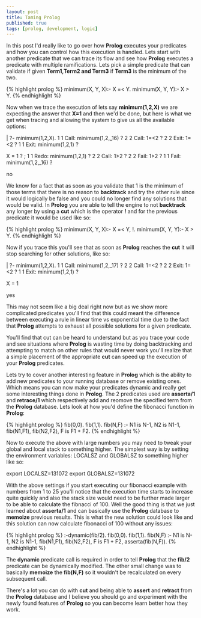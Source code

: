 ```yaml
---
layout: post
title: Taming Prolog
published: true
tags: [prolog, development, logic]
---
```


In this post I'd really like to go over how **Prolog** executes your predicates
and how you can control how this execution is handled. Lets start with another
predicate that we can trace its flow and see how **Prolog** executes a predicate
with multiple ramifications. Lets pick a simple predicate that can validate if
given **Term1,Term2 and Term3** if **Term3** is the minimum of the two.

{% highlight prolog %}
minimum(X, Y, X):- X =< Y.
minimum(X, Y, Y):- X > Y.
{% endhighlight %}

Now when we trace the execution of lets say **minimum(1,2,X)** we are expecting
the answer that **X=1** and then we'd be done, but here is what we get when
tracing and allowing the system to give us all the available options:

<console>
| ?- minimum(1,2,X).
      1    1  Call: minimum(1,2,_16) ?
      2    2  Call: 1=&lt;2 ?
      2    2  Exit: 1=&lt;2 ?
      1    1  Exit: minimum(1,2,1) ?

X = 1 ? ;
      1    1  Redo: minimum(1,2,1) ?
      2    2  Call: 1&gt;2 ?
      2    2  Fail: 1&gt;2 ?
      1    1  Fail: minimum(1,2,_16) ?

no
</console>

We know for a fact that as soon as you validate that 1 is the minimum of those
terms that there is no reason to **backtrack** and try the other rule since it
would logically be false and you could no longer find any solutions that would
be valid. In **Prolog** you are able to tell the engine to not **backtrack**
any longer by using a **cut** which is the operator **!** and for the previous
predicate it would be used like so:

{% highlight prolog %}
minimum(X, Y, X):- X =< Y, !.
minimum(X, Y, Y):- X > Y.
{% endhighlight %}

Now if you trace this you'll see that as soon as **Prolog** reaches the **cut**
it will stop searching for other solutions, like so:

<console>
| ?- minimum(1,2,X).
      1    1  Call: minimum(1,2,_17) ?
      2    2  Call: 1=&lt;2 ?
      2    2  Exit: 1=&lt;2 ?
      1    1  Exit: minimum(1,2,1) ?

X = 1

yes
</console>

This may not seem like a big deal right now but as we show more complicated
predicates you'll find that this could meant the difference between executing a
rule in linear time vs exponential time due to the fact that **Prolog** attempts
to exhaust all possible solutions for a given predicate.

You'll find that cut can be heard to understand but as you trace your code and
see situations where **Prolog** is wasting time by doing backtracking and
attempting to match on other rules that would never work you'll realize that a
simple placement of the appropriate **cut** can speed up the execution of your
**Prolog** predicates.

Lets try to cover another interesting feature in **Prolog** which is the ability
to add new predicates to your running database or remove existing ones. Which
means you can now make your predicates dynamic and really get some interesting
things done in **Prolog**. The 2 predicates used are **asserta/1** and
**retrace/1** which respectively add and reomove the specified term from the
**Prolog** database. Lets look at how you'd define the fibonacci function in
**Prolog**:

{% highlight prolog %}
fib(0,0).
fib(1,1).
fib(N,F) :- N1 is N-1,
            N2 is N1-1,
            fib(N1,F1),
            fib(N2,F2),
            F is F1 + F2.
{% endhighlight %}

Now to execute the above with large numbers you may need to tweak your global
and local stack to something higher. The simplest way is by setting the
environment variables: LOCALSZ and GLOBALSZ to something higher like so:

<console>
export LOCALSZ=131072
export GLOBALSZ=131072
</console>

With the above settings if you start executing our fibonacci example with
numbers from 1 to 25 you'll notice that the execution time starts to increase
quite quickly and also the stack size would need to be further made larger to
be able to calculate the fibnacci of 100. Well the good thing is that we just
learned about **asserta/1** and can basically use the **Prolog** database to
**memoize** previous results. This is what the new solution could look like and
this solution can now calculate fibonacci of 100 without any issues:

{% highlight prolog %}
:-dynamic(fib/2).
fib(0,0).
fib(1,1).
fib(N,F) :- N1 is N-1,
            N2 is N1-1,
            fib(N1,F1),
            fib(N2,F2),
            F is F1 + F2,
            asserta(fib(N,F)).
{% endhighlight %}

The **dynamic** predicate call is required in order to tell **Prolog** that the
**fib/2** predicate can be dynamically modified. The other small change was to
basically **memoize** the **fib(N,F)** so it wouldn't be recalculated on every
subsequent call.

There's a lot you can do with **cut** and being able to **assert** and
**retract** from the **Prolog** database and I believe you should go and
experiment with the newly found features of **Prolog** so you can become learn
better how they work.



